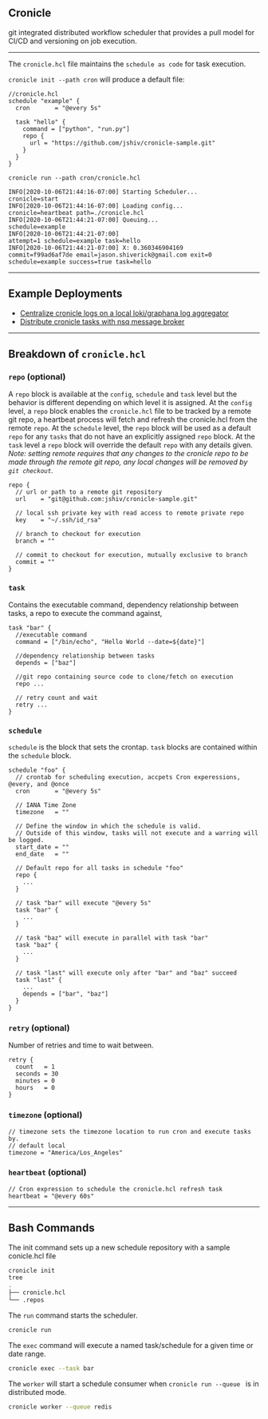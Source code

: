 Cronicle
---
git integrated distributed workflow scheduler that provides a pull model for CI/CD and versioning on job execution.

---


The `cronicle.hcl` file maintains the `schedule as code` for task execution.

`cronicle init --path cron` will produce a default file:
```hcl
//cronicle.hcl
schedule "example" {
  cron       = "@every 5s"

  task "hello" {
    command = ["python", "run.py"]
    repo {
      url = "https://github.com/jshiv/cronicle-sample.git"
    }
  }
}
```

`cronicle run --path cron/cronicle.hcl`
```
INFO[2020-10-06T21:44:16-07:00] Starting Scheduler...                         cronicle=start
INFO[2020-10-06T21:44:16-07:00] Loading config...                             cronicle=heartbeat path=./cronicle.hcl
INFO[2020-10-06T21:44:21-07:00] Queuing...                                    schedule=example
INFO[2020-10-06T21:44:21-07:00]                                               attempt=1 schedule=example task=hello
INFO[2020-10-06T21:44:21-07:00] X: 0.360346904169                             commit=f99ad6af7de email=jason.shiverick@gmail.com exit=0 schedule=example success=true task=hello
```

---


## Example Deployments

* [Centralize cronicle logs on a local loki/graphana log aggregator](deploy/local/README.md)
* [Distribute cronicle tasks with nsq message broker](deploy/nsq/README.md)


---

## Breakdown of `cronicle.hcl`


### `repo` (optional)
A `repo` block is available at the `config`, `schedule` and `task` level but the behavior is different depending on which level it is assigned.
At the `config` level, a `repo` block enables the `cronicle.hcl` file to be tracked by a remote git repo, a heartbeat process will fetch and refresh the cronicle.hcl from the remote `repo`. At the `schedule` level, the `repo` block will be used as a default `repo` for any `tasks` that do not have an explicitly assigned `repo` block. At the `task` level a `repo` block will override the default `repo` with any details given.
_Note: setting remote requires that any changes to the cronicle repo to be made through 
the remote git repo, any local changes will be removed by `git checkout`._
```hcl
repo {
  // url or path to a remote git repository
  url    = "git@github.com:jshiv/cronicle-sample.git"

  // local ssh private key with read access to remote private repo
  key    = "~/.ssh/id_rsa"

  // branch to checkout for execution
  branch = ""

  // commit to checkout for execution, mutually exclusive to branch
  commit = ""
}
```


### `task`
Contains the executable command, dependency relationship between tasks, 
a repo to execute the command against, 
```hcl
task "bar" {
  //executable command
  command = ["/bin/echo", "Hello World --date=${date}"]

  //dependency relationship between tasks
  depends = ["baz"]
  
  //git repo containing source code to clone/fetch on execution
  repo ...

  // retry count and wait
  retry ...
}
```

### `schedule`
`schedule` is the block that sets the crontap. `task` blocks are contained within the `schedule` block.
```hcl
schedule "foo" {
  // crontab for scheduling execution, accpets Cron experessions, @every, and @once
  cron       = "@every 5s"

  // IANA Time Zone
  timezone   = ""

  // Define the window in which the schedule is valid.
  // Outside of this window, tasks will not execute and a warring will be logged.
  start_date = ""
  end_date   = ""

  // Default repo for all tasks in schedule "foo"
  repo {
    ...
  }

  // task "bar" will execute "@every 5s"
  task "bar" {
    ...
  }
  
  // task "baz" will execute in parallel with task "bar"
  task "baz" {
    ...
  }

  // task "last" will execute only after "bar" and "baz" succeed 
  task "last" {
    ...
    depends = ["bar", "baz"]
  }
}
```


### `retry` (optional)
Number of retries and time to wait between.
```hcl
retry {
  count   = 1
  seconds = 30
  minutes = 0
  hours   = 0
}
```

### `timezone` (optional)
```hcl
// timezone sets the timezone location to run cron and execute tasks by.
// default local
timezone = "America/Los_Angeles"
```

### `heartbeat` (optional)
```hcl
// Cron expression to schedule the cronicle.hcl refresh task
heartbeat = "@every 60s"
```

---

## Bash Commands

The init command sets up a new schedule repository with a sample conicle.hcl file
```bash
cronicle init
tree
.
├── cronicle.hcl
└── .repos
```

The `run` command starts the scheduler.
```bash
cronicle run
```

The `exec` command will execute a named task/schedule for a given time or date range.
```bash
cronicle exec --task bar
```

The `worker` will start a schedule consumer when `cronicle run --queue ` is in distributed mode.
```bash
cronicle worker --queue redis
```




